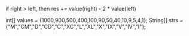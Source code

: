 if right > left, then res += value(right) - 2 * value(left)

int[] values = {1000,900,500,400,100,90,50,40,10,9,5,4,1};
String[] strs = {"M","CM","D","CD","C","XC","L","XL","X","IX","V","IV","I"}; 
